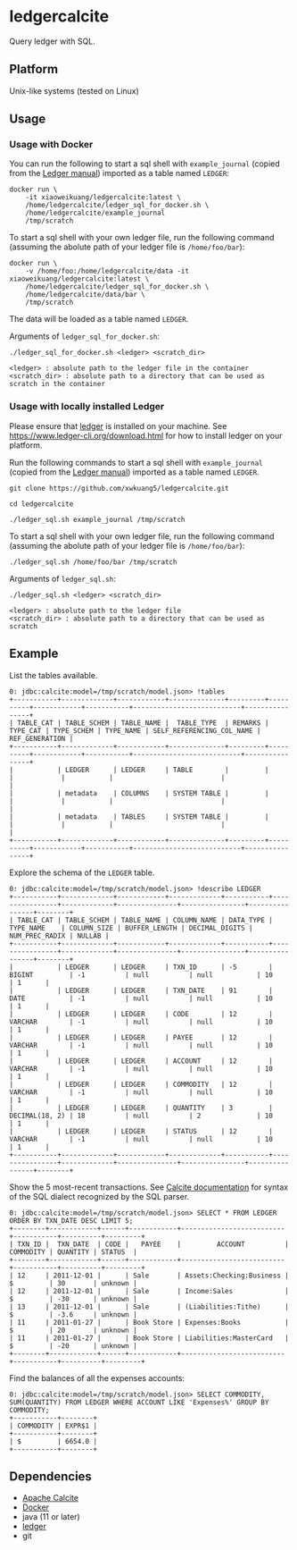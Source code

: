 # ledgercalcite
Query ledger with SQL.

## Platform

Unix-like systems (tested on Linux)

## Usage

### Usage with Docker

You can run the following to start a sql shell with `example_journal` (copied from the [Ledger manual](https://www.ledger-cli.org/3.0/doc/ledger3.html#Example-Journal-File)) imported as a table named `LEDGER`:

```
docker run \
    -it xiaoweikuang/ledgercalcite:latest \
    /home/ledgercalcite/ledger_sql_for_docker.sh \
    /home/ledgercalcite/example_journal
    /tmp/scratch
```

To start a sql shell with your own ledger file, run the following command (assuming the abolute path of your ledger file is `/home/foo/bar`):
```
docker run \
    -v /home/foo:/home/ledgercalcite/data -it xiaoweikuang/ledgercalcite:latest \
    /home/ledgercalcite/ledger_sql_for_docker.sh \
    /home/ledgercalcite/data/bar \
    /tmp/scratch
```

The data will be loaded as a table named `LEDGER`.

Arguments of `ledger_sql_for_docker.sh`:

```
./ledger_sql_for_docker.sh <ledger> <scratch_dir>

<ledger> : absolute path to the ledger file in the container
<scratch_dir> : absolute path to a directory that can be used as scratch in the container
```

### Usage with locally installed Ledger
Please ensure that [ledger](https://www.ledger-cli.org/) is installed on your machine. See https://www.ledger-cli.org/download.html for how to install ledger on your platform.

Run the following commands to start a sql shell with `example_journal` (copied from the [Ledger manual](https://www.ledger-cli.org/3.0/doc/ledger3.html#Example-Journal-File)) imported as a table named `LEDGER`.

```
git clone https://github.com/xwkuang5/ledgercalcite.git

cd ledgercalcite

./ledger_sql.sh example_journal /tmp/scratch
```

To start a sql shell with your own ledger file, run the following command (assuming the abolute path of your ledger file is `/home/foo/bar`):

```
./ledger_sql.sh /home/foo/bar /tmp/scratch
```

Arguments of `ledger_sql.sh`:

```
./ledger_sql.sh <ledger> <scratch_dir>

<ledger> : absolute path to the ledger file 
<scratch_dir> : absolute path to a directory that can be used as scratch
```

## Example
List the tables available.
```
0: jdbc:calcite:model=/tmp/scratch/model.json> !tables
+-----------+-------------+------------+--------------+---------+----------+------------+-----------+---------------------------+----------------+
| TABLE_CAT | TABLE_SCHEM | TABLE_NAME |  TABLE_TYPE  | REMARKS | TYPE_CAT | TYPE_SCHEM | TYPE_NAME | SELF_REFERENCING_COL_NAME | REF_GENERATION |
+-----------+-------------+------------+--------------+---------+----------+------------+-----------+---------------------------+----------------+
|           | LEDGER      | LEDGER     | TABLE        |         |          |            |           |                           |                |
|           | metadata    | COLUMNS    | SYSTEM TABLE |         |          |            |           |                           |                |
|           | metadata    | TABLES     | SYSTEM TABLE |         |          |            |           |                           |                |
+-----------+-------------+------------+--------------+---------+----------+------------+-----------+---------------------------+----------------+
```

Explore the schema of the `LEDGER` table.
```
0: jdbc:calcite:model=/tmp/scratch/model.json> !describe LEDGER
+-----------+-------------+------------+-------------+-----------+----------------+-------------+---------------+----------------+----------------+--------+
| TABLE_CAT | TABLE_SCHEM | TABLE_NAME | COLUMN_NAME | DATA_TYPE |   TYPE_NAME    | COLUMN_SIZE | BUFFER_LENGTH | DECIMAL_DIGITS | NUM_PREC_RADIX | NULLAB |
+-----------+-------------+------------+-------------+-----------+----------------+-------------+---------------+----------------+----------------+--------+
|           | LEDGER      | LEDGER     | TXN_ID      | -5        | BIGINT         | -1          | null          | null           | 10             | 1      |
|           | LEDGER      | LEDGER     | TXN_DATE    | 91        | DATE           | -1          | null          | null           | 10             | 1      |
|           | LEDGER      | LEDGER     | CODE        | 12        | VARCHAR        | -1          | null          | null           | 10             | 1      |
|           | LEDGER      | LEDGER     | PAYEE       | 12        | VARCHAR        | -1          | null          | null           | 10             | 1      |
|           | LEDGER      | LEDGER     | ACCOUNT     | 12        | VARCHAR        | -1          | null          | null           | 10             | 1      |
|           | LEDGER      | LEDGER     | COMMODITY   | 12        | VARCHAR        | -1          | null          | null           | 10             | 1      |
|           | LEDGER      | LEDGER     | QUANTITY    | 3         | DECIMAL(18, 2) | 18          | null          | 2              | 10             | 1      |
|           | LEDGER      | LEDGER     | STATUS      | 12        | VARCHAR        | -1          | null          | null           | 10             | 1      |
+-----------+-------------+------------+-------------+-----------+----------------+-------------+---------------+----------------+----------------+--------+
```

Show the 5 most-recent transactions. See [Calcite documentation](https://calcite.apache.org/docs/reference.html) for syntax of the SQL dialect recognized by the SQL parser.
```
0: jdbc:calcite:model=/tmp/scratch/model.json> SELECT * FROM LEDGER ORDER BY TXN_DATE DESC LIMIT 5;
+--------+------------+------+------------+--------------------------+-----------+----------+---------+
| TXN_ID |  TXN_DATE  | CODE |   PAYEE    |         ACCOUNT          | COMMODITY | QUANTITY | STATUS  |
+--------+------------+------+------------+--------------------------+-----------+----------+---------+
| 12     | 2011-12-01 |      | Sale       | Assets:Checking:Business | $         | 30       | unknown |
| 12     | 2011-12-01 |      | Sale       | Income:Sales             | $         | -30      | unknown |
| 13     | 2011-12-01 |      | Sale       | (Liabilities:Tithe)      | $         | -3.6     | unknown |
| 11     | 2011-01-27 |      | Book Store | Expenses:Books           | $         | 20       | unknown |
| 11     | 2011-01-27 |      | Book Store | Liabilities:MasterCard   | $         | -20      | unknown |
+--------+------------+------+------------+--------------------------+-----------+----------+---------+
```

Find the balances of all the expenses accounts:
```
0: jdbc:calcite:model=/tmp/scratch/model.json> SELECT COMMODITY, SUM(QUANTITY) FROM LEDGER WHERE ACCOUNT LIKE 'Expenses%' GROUP BY COMMODITY;
+-----------+--------+
| COMMODITY | EXPR$1 |
+-----------+--------+
| $         | 6654.0 |
+-----------+--------+
```

## Dependencies

* [Apache Calcite](https://github.com/apache/calcite)
* [Docker](https://www.docker.com)
* java (11 or later)
* [ledger](https://www.ledger-cli.org/)
* git
